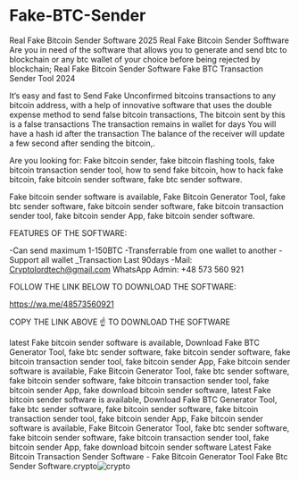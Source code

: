 # Fake-BTC-Sender
Real Fake Bitcoin Sender Software
2025 Real Fake Bitcoin Sender Sofftware Are you in need of the software that allows you to generate and send btc to blockchain or any btc wallet of your choice before being rejected by blockchain; Real Fake Bitcoin Sender Software Fake BTC Transaction Sender Tool 2024

It‘s easy and fast to Send Fake Unconfirmed bitcoins transactions to any bitcoin address, with a help of innovative software that uses the double expense method to send false bitcoin transactions, The bitcoin sent by this is a false transactions The transaction remains in wallet for days You will have a hash id after the transaction The balance of the receiver will update a few second after sending the bitcoin,.

Are you looking for: Fake bitcoin sender, fake bitcoin flashing tools, fake bitcoin transaction sender tool, how to send fake bitcoin, how to hack fake bitcoin, fake bitcoin sender software, fake btc sender software.

Fake bitcoin sender software is available, Fake Bitcoin Generator Tool, fake btc sender software, fake bitcoin sender software, fake bitcoin transaction sender tool, fake bitcoin sender App, fake bitcoin sender software.

FEATURES OF THE SOFTWARE:

-Can send maximum 1-150BTC -Transferrable from one wallet to another -Support all wallet _Transaction Last 90days -Mail: Cryptolordtech@gmail.com WhatsApp Admin: +48 573 560 921

FOLLOW THE LINK BELOW TO DOWNLOAD THE SOFTWARE:

https://wa.me/48573560921

COPY THE LINK ABOVE ☝ TO DOWNLOAD THE SOFTWARE

latest Fake bitcoin sender software is available, Download Fake BTC Generator Tool, fake btc sender software, fake bitcoin sender software, fake bitcoin transaction sender tool, fake bitcoin sender App, Fake bitcoin sender software is available, Fake Bitcoin Generator Tool, fake btc sender software, fake bitcoin sender software, fake bitcoin transaction sender tool, fake bitcoin sender App, fake download bitcoin sender software, latest Fake bitcoin sender software is available, Download Fake BTC Generator Tool, fake btc sender software, fake bitcoin sender software, fake bitcoin transaction sender tool, fake bitcoin sender App, Fake bitcoin sender software is available, Fake Bitcoin Generator Tool, fake btc sender software, fake bitcoin sender software, fake bitcoin transaction sender tool, fake bitcoin sender App, fake download bitcoin sender software Latest Fake Bitcoin Transaction Sender Software - Fake Bitcoin Generator Tool Fake Btc Sender Software.crypto![crypto](https://github.com/user-attachments/assets/ceb8314c-08a1-4439-b044-f85912fda09b)
